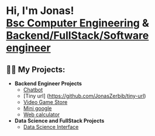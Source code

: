 <h1>Hi, I'm Jonas! <br/><a href="https://www.linkedin.com/in/jonas-zerbib-/">Bsc Computer Engineering</a> & <a href="https://github.com/JonasZerbib">Backend/FullStack/Software engineer </a>

<h2>👨‍💻 My Projects:</h2>

- <b>Backend Engineer Projects</b>
  - [Chatbot](https://github.com/JonasZerbib/chatbot)
  - [Tiny url] (https://github.com/JonasZerbib/tiny-url)
  - [Video Game Store](https://github.com/JonasZerbib/VideoGameStore) 
  - [Mini google](https://github.com/handson-academy/jonas-searchengine)
  - [Web calculator](https://github.com/JonasZerbib/web-calculator)
- <b>Data Science and FullStack Projects</b>
  - [Data Science Interface](https://github.com/JonasZerbib/ProjectLab) 

